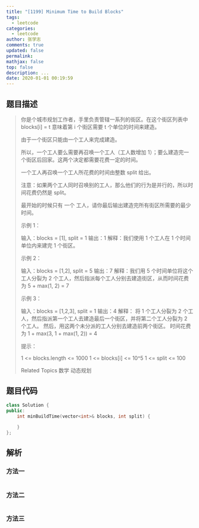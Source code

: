 ```yaml
---
title: "[1199] Minimum Time to Build Blocks"
tags:
  - leetcode
categories:
  - leetcode
author: 张学志
comments: true
updated: false
permalink:
mathjax: false
top: false
description: ...
date: 2020-01-01 00:19:59
---
```


## 题目描述

> 你是个城市规划工作者，手里负责管辖一系列的街区。在这个街区列表中 blocks[i] = t 意味着第 i 个街区需要 t 个单位的时间来建造。 
> 
> 由于一个街区只能由一个工人来完成建造。 
> 
> 所以，一个工人要么需要再召唤一个工人（工人数增加 1）；要么建造完一个街区后回家。这两个决定都需要花费一定的时间。 
> 
> 一个工人再召唤一个工人所花费的时间由整数 split 给出。 
> 
> 注意：如果两个工人同时召唤别的工人，那么他们的行为是并行的，所以时间花费仍然是 split。 
> 
> 最开始的时候只有 一个 工人，请你最后输出建造完所有街区所需要的最少时间。 
> 
> 
> 
> 示例 1： 
> 
> 输入：blocks = [1], split = 1
> 输出：1
> 解释：我们使用 1 个工人在 1 个时间单位内来建完 1 个街区。
> 
> 
> 示例 2： 
> 
> 输入：blocks = [1,2], split = 5
> 输出：7
> 解释：我们用 5 个时间单位将这个工人分裂为 2 个工人，然后指派每个工人分别去建造街区，从而时间花费为 5 + max(1, 2) = 7
> 
> 
> 示例 3： 
> 
> 输入：blocks = [1,2,3], split = 1
> 输出：4
> 解释：
> 将 1 个工人分裂为 2 个工人，然后指派第一个工人去建造最后一个街区，并将第二个工人分裂为 2 个工人。
> 然后，用这两个未分派的工人分别去建造前两个街区。
> 时间花费为 1 + max(3, 1 + max(1, 2)) = 4
> 
> 
> 
> 
> 提示： 
> 
> 
> 1 <= blocks.length <= 1000 
> 1 <= blocks[i] <= 10^5 
> 1 <= split <= 100 
> 
> Related Topics 数学 动态规划

## 题目代码

```cpp
class Solution {
public:
    int minBuildTime(vector<int>& blocks, int split) {
        
    }
};
```

## 解析

### 方法一

```cpp

```

### 方法二

```cpp

```

### 方法三

```cpp

```

